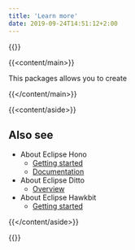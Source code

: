 ```yaml
---
title: 'Learn more'
date: 2019-09-24T14:51:12+2:00
---
```


{{<content>}}

{{<content/main>}}

This packages allows you to create 

{{</content/main>}}

{{<content/aside>}}

## Also see

* About Eclipse Hono
    * [Getting started](https://www.eclipse.org/hono/getting-started/)
    * [Documentation](https://www.eclipse.org/hono/docs/)
* About Eclipse Ditto
    * [Overview](https://www.eclipse.org/ditto/intro-overview.html)
* About Eclipse Hawkbit
    * [Getting started](https://www.eclipse.org/hawkbit/gettingstarted/)

{{</content/aside>}}

{{</content>}}

